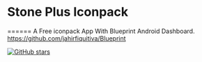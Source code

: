 # Stone Plus Iconpack
======
A Free iconpack App With Blueprint Android Dashboard.
https://github.com/jahirfiquitiva/Blueprint

[![GitHub stars](https://img.shields.io/github/stars/jahirfiquitiva/Blueprint.svg?style=social&label=Star)](https://github.com/jahirfiquitiva/Blueprint)
